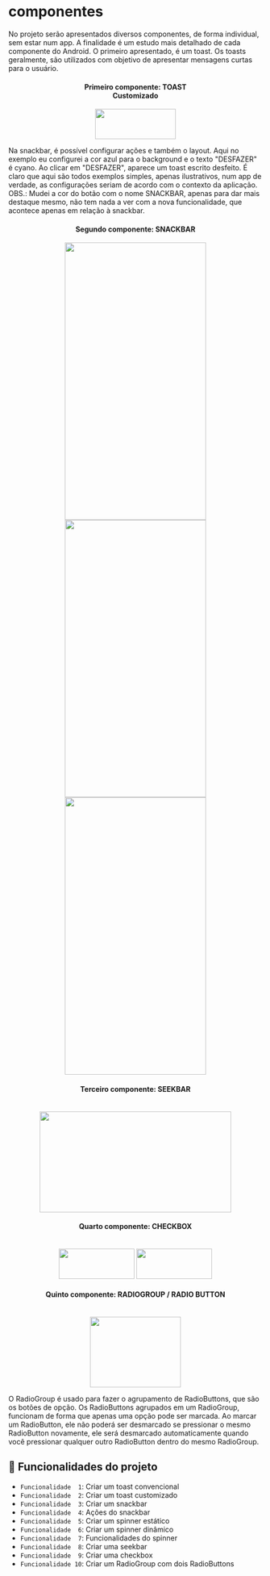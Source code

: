 # componentes
<p>
No projeto serão apresentados diversos componentes, de forma individual, sem estar num app. 
A finalidade é um estudo mais detalhado de cada componente do Android. O primeiro apresentado, é um toast.
Os toasts geralmente, são utilizados com objetivo de apresentar mensagens curtas para o usuário.
</p>

<div align="middle">
  <h4>Primeiro componente: TOAST</br>
  Customizado</h4> 
  <img src="https://user-images.githubusercontent.com/29150094/173208287-67a3398a-cdce-4ded-8a8a-d04a4e4c6959.png" width="160" height="60" />
    
</div>

<p>
Na snackbar, é possível configurar ações e também o layout. Aqui no exemplo eu configurei a cor azul para o background e o texto "DESFAZER" é cyano. Ao clicar em "DESFAZER", aparece um toast escrito desfeito. É claro que aqui são todos exemplos simples, apenas ilustrativos, num app de verdade, as configurações seriam de acordo com o contexto da aplicação. OBS.: Mudei a cor do botão com o nome SNACKBAR, apenas para dar mais destaque mesmo, não tem nada a ver com a nova funcionalidade, que acontece apenas em relação à snackbar.
</p>

<div align="middle">
  <h4>Segundo componente: SNACKBAR</h4> 
  <img src="https://user-images.githubusercontent.com/29150094/173208866-eff6ccbb-49e4-485e-a0ce-cb7575a67266.png" width="280" height="550" /> <img src="https://user-images.githubusercontent.com/29150094/173250177-1a318c97-99aa-4d04-9c19-7ad1d0b3bb6c.png" width="280" height="550" /> <img src="https://user-images.githubusercontent.com/29150094/173250335-2a953b19-ed14-4ad8-bf39-43e2b5eb079d.png" width="280" height="550" /></br>   
</div>

<div align="middle">
  <h4>Terceiro componente: SEEKBAR</h4></br>
  <img src="https://user-images.githubusercontent.com/29150094/173470225-ccba812f-2dc9-43fb-8e25-b4a4789aebb6.png" width="380" height="200" /> 
</div>

<div align="middle">
  <h4>Quarto componente: CHECKBOX</h4></br>
  <img src="https://user-images.githubusercontent.com/29150094/174091400-548510b2-8c09-4259-a722-c24f89ab126f.png" width="150" height="60" /> 
  <img src="https://user-images.githubusercontent.com/29150094/174092057-af28d6b1-54b0-483c-991e-22655a2541fa.png" width="150" height="60" />
</div>

<div align="middle">
  <h4>Quinto componente: RADIOGROUP / RADIO BUTTON</h4></br>
  <img src="https://user-images.githubusercontent.com/29150094/174133614-3f65df8d-5e17-4deb-aad3-34e8d30b81a2.png" width="180" height="140" /> 
</div>
<p>
O RadioGroup é usado para fazer o agrupamento de RadioButtons, que são os botões de opção. Os RadioButtons agrupados em um RadioGroup, funcionam de forma que apenas uma opção pode ser marcada. Ao marcar um RadioButton, ele não poderá ser desmarcado se pressionar o mesmo RadioButton novamente, ele será desmarcado automaticamente quando você pressionar qualquer outro RadioButton dentro do mesmo RadioGroup.
</p>

## :hammer: Funcionalidades do projeto

- `Funcionalidade  1`: Criar um toast convencional
- `Funcionalidade  2`: Criar um toast customizado
- `Funcionalidade  3`: Criar um snackbar
- `Funcionalidade  4`: Ações do snackbar
- `Funcionalidade  5`: Criar um spinner estático
- `Funcionalidade  6`: Criar um spinner dinâmico
- `Funcionalidade  7`: Funcionalidades do spinner
- `Funcionalidade  8`: Criar uma seekbar
- `Funcionalidade  9`: Criar uma checkbox
- `Funcionalidade 10`: Criar um RadioGroup com dois RadioButtons







